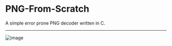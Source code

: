 # PNG-From-Scratch
A simple error prone PNG decoder written in C.
***
![image](https://github.com/raylee9919/png-from-scratch/assets/123745469/6d6116ed-5e1c-41a1-bd78-0bd01d88aa6d)

